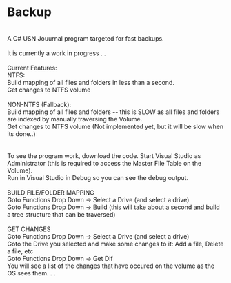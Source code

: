 Backup
======
<br/>
A C# USN Jouurnal program targeted for fast backups.<br/>
<br/>
It is currently a work in progress . . <br/>
<br/>
Current Features:<br/>
  NTFS:<br/>
    Build mapping of all files and folders in less than a second. <br/>
    Get changes to NTFS volume<br/>
    <br/>
  NON-NTFS (Fallback):<br/>
      Build mapping of all files and folders -- this is SLOW as all files and folders are indexed by manually traversing the       Volume. <br/>
      Get changes to NTFS volume (Not implemented yet, but it will be slow when its done..) <br/>
<br/>
<br/>
To see the program work, download the code. Start Visual Studio as Administrator (this is required to access the Master FIle Table on the Volume).<br/>
Run in Visual Studio in Debug so you can see the debug output.<br/>
<br/>
BUILD FILE/FOLDER MAPPING<br/>
Goto Functions Drop Down -> Select a Drive  (and select a drive)<br/>
Goto Functions Drop Down -> Build (this will take about a second and build a tree structure that can be traversed)<br/>
<br/>
GET CHANGES<br/>
Goto Functions Drop Down -> Select a Drive  (and select a drive)<br/>
Goto the Drive you selected and make some changes to it: Add a file, Delete a file, etc<br/>
Goto Functions Drop Down -> Get Dif<br/>
You will see a list of the changes that have occured on the volume as the OS sees them. . .<br/>
